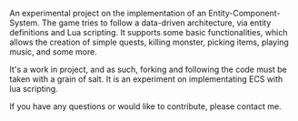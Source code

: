 An experimental project on the implementation of an Entity-Component-System. The game tries to follow a data-driven architecture, via entity definitions and Lua scripting. It supports some basic functionalities, which allows the creation of simple quests, killing monster, picking items, playing music, and some more.

It's a work in project, and as such, forking and following the code must be taken with a grain of salt. It is an experiment on implementating ECS with lua scripting.

If you have any questions or would like to contribute, please contact me.

